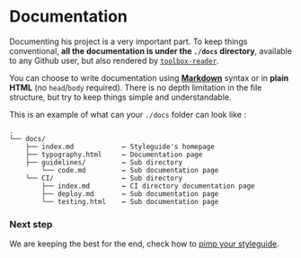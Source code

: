 # Documentation

Documenting his project is a very important part. To keep things conventional, **all the documentation is under the `./docs` directory**, available to any Github user, but also rendered by [`toolbox-reader`](https://github.com/frontend/toolbox-reader).

You can choose to write documentation using **[Markdown](https://daringfireball.net/projects/markdown/syntax)** syntax or in **plain HTML** (no `head`/`body` required). There is no depth limitation in the file structure, but try to keep things simple and understandable.

This is an example of what can your `./docs` folder can look like :

```
.
└── docs/
    ├── index.md            ← Styleguide's homepage
    ├── typography.html     ← Documentation page
    ├── guidelines/         ← Sub directory
        └── code.md         ← Sub documentation page
    └── CI/                 ← Sub directory
        ├── index.md        ← CI directory documentation page
        ├── deploy.md       ← Sub documentation page
        └── testing.html    ← Sub documentation page
```

### Next step

We are keeping the best for the end, check how to [pimp your styleguide](customize.html).
